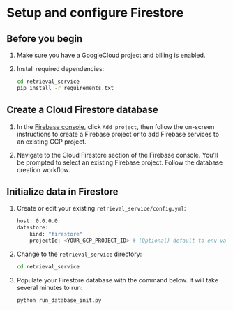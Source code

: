 # Setup and configure Firestore

## Before you begin

1. Make sure you have a GoogleCloud project and billing is enabled.

1. Install required dependencies:
    ```bash
    cd retrieval_service
    pip install -r requirements.txt
    ```

## Create a Cloud Firestore database

1. In the [Firebase console](https://console.firebase.google.com), click `Add project`, then follow the on-screen instructions to create a Firebase project or to add Firebase services to an existing GCP project.

1. Navigate to the Cloud Firestore section of the Firebase console. You'll be prompted to select an existing Firebase project. Follow the database creation workflow.

## Initialize data in Firestore

1. Create or edit your existing `retrieval_service/config.yml`:

    ```bash
    host: 0.0.0.0
    datastore:
        kind: "firestore"
        projectId: <YOUR_GCP_PROJECT_ID> # (Optional) default to env variable `GCLOUD_PROJECT`
    ```

1. Change to the `retrieval_service` directory:

    ```bash
    cd retrieval_service
    ```

1. Populate your Firestore database with the command below. It will take several minutes to run:

    ```bash
    python run_database_init.py
    ```